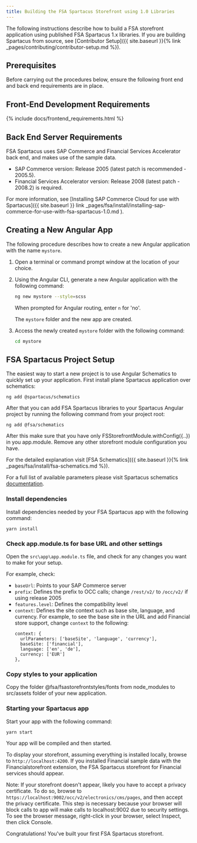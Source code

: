 ```yaml
---
title: Building the FSA Spartacus Storefront using 1.0 Libraries
---
```


The following instructions describe how to build a FSA storefront application using published FSA Spartacus 1.x libraries. If you are building Spartacus from source, see [Contributor Setup]({{ site.baseurl }}{% link _pages/contributing/contributor-setup.md %}).

## Prerequisites

Before carrying out the procedures below, ensure the following front end and back end requirements are in place.

## Front-End Development Requirements

{% include docs/frontend_requirements.html %}

## Back End Server Requirements

FSA Spartacus uses SAP Commerce and Financial Services Accelerator back end, and makes use of the sample data.

- SAP Commerce version: Release 2005 (latest patch is recommended - 2005.5).
- Financial Services Accelerator version: Release 2008 (latest patch - 2008.2) is required.

For more information, see [Installing SAP Commerce Cloud for use with Spartacus]({{ site.baseurl }} link _pages/fsa/install/installing-sap-commerce-for-use-with-fsa-spartacus-1.0.md ). 

## Creating a New Angular App

The following procedure describes how to create a new Angular application with the name `mystore`.

1. Open a terminal or command prompt window at the location of your choice.
1. Using the Angular CLI, generate a new Angular application with the following command:

   ```bash
   ng new mystore --style=scss
   ```

   When prompted for Angular routing, enter `n` for 'no'.

   The `mystore` folder and the new app are created.

1. Access the newly created `mystore` folder with the following command:

     ```bash
     cd mystore
     ```

## FSA Spartacus Project Setup

The easiest way to start a new project is to use Angular Schematics to quickly set up your application. 
First install plane Spartacus application over schematics:
```shell
ng add @spartacus/schematics
```

After that you can add FSA Spartacus libraries to your Spartacus Angular project by running the following command from your project root:

```shell
ng add @fsa/schematics
```
After this make sure that you have only FSStorefrontModule.withConfig({..}) in you app.module. Remove any other storefront module configuration you have.

For the detailed explanation visit [FSA Schematics]({{ site.baseurl }}{% link _pages/fsa/install/fsa-schematics.md %}).

For a full list of available parameters please visit Spartacus schematics [documentation](https://github.com/SAP/spartacus/tree/develop/projects/schematics).


### Install dependencies ###  

Install dependencies needed by your FSA Spartacus app with the following command:

```
yarn install
```

### Check app.module.ts for base URL and other settings ###

Open the `src\app\app.module.ts` file, and check for any changes you want to make for your setup. 

For example, check:
- `baseUrl`: Points to your SAP Commerce server
- `prefix`: Defines the prefix to OCC calls; change `/rest/v2/` to `/occ/v2/` if using release 2005
- `features.level`: Defines the compatibility level
- `context`: Defines the site context such as base site, language, and currency. For example, to see the base site in the URL and add Financial store support, change `context` to the following:
   ```
   context: {
     urlParameters: ['baseSite', 'language', 'currency'],
     baseSite: ['financial'],
     language: ['en', 'de'],
     currency: ['EUR']
   },
   ```
  
### Copy styles to your application ###

Copy the folder @fsa/fsastorefrontstyles/fonts from node_modules to src/assets folder of your new application.

### Starting your Spartacus app ###  

Start your app with the following command:

```
yarn start
```

Your app will be compiled and then started.

To display your storefront, assuming everything is installed locally, browse to `http://localhost:4200`. If you installed Financial sample data with the Financialstorefront extension, the FSA Spartacus storefront for Financial services should appear.

Note: If your storefront doesn't appear, likely you have to accept a privacy certificate. To do so, browse to `https://localhost:9002/occ/v2/electronics/cms/pages`, and then accept the privacy certificate. This step is necessary because your browser will block calls to app will make calls to localhost:9002 due to security settings. To see the browser message, right-click in your browser, select Inspect, then click Console.


Congratulations! You've built your first FSA Spartacus storefront.

